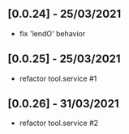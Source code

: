 ## [0.0.24] - 25/03/2021
- fix 'lendO' behavior

## [0.0.25] - 25/03/2021
- refactor tool.service #1

## [0.0.26] - 31/03/2021
- refactor tool.service #2